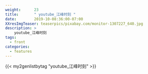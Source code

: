 ```yaml
---
weight:      23
title:       " youtube_江峰时刻 "
date:        2019-10-08:36:00-07:00
XXresImgTeaser: teaserpics/pixabay.com/monitor-1307227_640.jpg
description: >
    youtube_江峰时刻
tags:
  - front
categories:
  - features
---
```


{{< my2genlistbytag "youtube_江峰时刻" >}}
